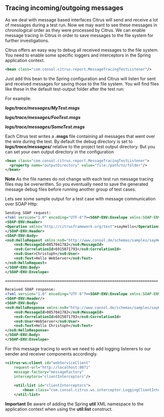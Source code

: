 ## Tracing incoming/outgoing messages

As we deal with message based interfaces Citrus will send and receive a lot of messages during a test run. Now we may want to see these messages in chronological order as they were processed by Citrus. We can enable message tracing in Citrus in order to save messages to the file system for further investigations.

Citrus offers an easy way to debug all received messages to the file system. You need to enable some specific loggers and interceptors in the Spring application context.

```xml
<bean class="com.consol.citrus.report.MessageTracingTestListener"/>
```

Just add this bean to the Spring configuration and Citrus will listen for sent and received messages for saving those to the file system. You will find files like these in the default test-output folder after the test run:

For example:

 ***logs/trace/messages/MyTest.msgs*** 

 ***logs/trace/messages/FooTest.msgs*** 

 ***logs/trace/messages/SomeTest.msgs*** 

Each Citrus test writes a **.msgs** file containing all messages that went over the wire during the test. By default the debug directory is set to ***logs/trace/messages/*** relative to the project test output directory. But you can set your own output directory in the configuration

```xml
<bean class="com.consol.citrus.report.MessageTracingTestListener">
  <property name="outputDirectory" value="file:/path/to/folder"/>
</bean>
```

**Note**
As the file names do not change with each test run message tracing files may be overwritten. So you eventually need to save the generated message debug files before running another group of test cases.

Lets see some sample output for a test case with message communication over SOAP Http:

```xml
Sending SOAP request:
<?xml version="1.0" encoding="UTF-8"?><SOAP-ENV:Envelope xmlns:SOAP-ENV="http://schemas.xmlsoap.org/soap/envelope/">
<SOAP-ENV:Header>
<Operation xmlns="http://citrusframework.org/test">sayHello</Operation>
</SOAP-ENV:Header>
<SOAP-ENV:Body>
<ns0:HelloRequest xmlns:ns0="http://www.consol.de/schemas/samples/sayHello.xsd">
    <ns0:MessageId>0857041782</ns0:MessageId>
    <ns0:CorrelationId>6915071793</ns0:CorrelationId>
    <ns0:User>Christoph</ns0:User>
    <ns0:Text>Hello WebServer</ns0:Text>
</ns0:HelloRequest>
</SOAP-ENV:Body>
</SOAP-ENV:Envelope>

======================================================================

Received SOAP response:
<?xml version="1.0" encoding="UTF-8"?><SOAP-ENV:Envelope xmlns:SOAP-ENV="http://schemas.xmlsoap.org/soap/envelope/">
<SOAP-ENV:Header/>
<SOAP-ENV:Body>
<ns0:HelloResponse xmlns:ns0="http://www.consol.de/schemas/samples/sayHello.xsd">
    <ns0:MessageId>0857041782</ns0:MessageId>
    <ns0:CorrelationId>6915071793</ns0:CorrelationId>
    <ns0:User>WebServer</ns0:User>
    <ns0:Text>Hello Christoph</ns0:Text>
</ns0:HelloResponse>
</SOAP-ENV:Body>
</SOAP-ENV:Envelope>
```

For this message tracing to work we need to add logging listeners to our sender and receiver components accordingly.

```xml
<citrus-ws:client id="webServiceClient"
    request-url="http://localhost:8071"
    message-factory="messageFactory"
    interceptors="clientInterceptors"/>
    
    <util:list id="clientInterceptors">
        <bean class="com.consol.citrus.ws.interceptor.LoggingClientInterceptor"/>
    </util:list>
```

**Important**
Be aware of adding the Spring **util** XML namespace to the application context when using the **util:list** construct.

